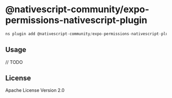 # @nativescript-community/expo-permissions-nativescript-plugin

```javascript
ns plugin add @nativescript-community/expo-permissions-nativescript-plugin
```

## Usage

// TODO

## License

Apache License Version 2.0
